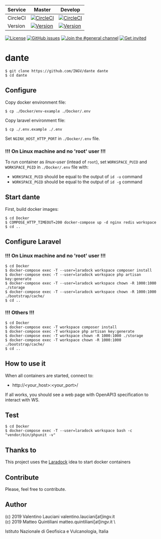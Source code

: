 |**Service**|**Master**|**Develop**|
|---|---|---|
|CircleCI|[![CircleCI](https://circleci.com/gh/INGV/dante/tree/master.svg?style=svg)](https://circleci.com/gh/INGV/dante/tree/master)|[![CircleCI](https://circleci.com/gh/INGV/dante/tree/develop.svg?style=svg)](https://circleci.com/gh/INGV/dante/tree/develop)|
|Version|[![Version](https://img.shields.io/badge/dynamic/yaml?label=ver&query=softwareVersion&url=https://raw.githubusercontent.com/INGV/dante/master/publiccode.yml)](https://github.com/INGV/dante/blob/master/HISTORY)|[![Version](https://img.shields.io/badge/dynamic/yaml?label=ver&query=softwareVersion&url=https://raw.githubusercontent.com/INGV/dante/develop/publiccode.yml)](https://github.com/INGV/dante/blob/develop/HISTORY)|

[![License](https://img.shields.io/github/license/INGV/dante.svg)](https://github.com/INGV/dante/blob/master/LICENSE)
[![GitHub issues](https://img.shields.io/github/issues/INGV/dante.svg)](https://github.com/INGV/dante/issues)
[![Join the #general channel](https://img.shields.io/badge/Slack%20channel-%23general-blue.svg)](https://ingv-institute.slack.com/messages/CKS902Y5B)
[![Get invited](https://slack.developers.italia.it/badge.svg)](https://ingv-institute.slack.com/)

# dante

```
$ git clone https://github.com/INGV/dante dante
$ cd dante
```

## Configure
Copy docker environment file:
```
$ cp ./Docker/env-example ./Docker/.env
```

Copy laravel environment file:
```
$ cp ./.env.example ./.env
```

Set `NGINX_HOST_HTTP_PORT` in `./Docker/.env` file.

### !!! On Linux machine and no 'root' user !!!
To run container as *linux-user* (intead of `root`), set `WORKSPACE_PUID` and `WORKSPACE_PGID` in `./Docker/.env` file with:
- `WORKSPACE_PUID` should be equal to the output of `id -u` command
- `WORKSPACE_PGID` should be equal to the output of `id -g` command

## Start dante
First, build docker images:

```
$ cd Docker
$ COMPOSE_HTTP_TIMEOUT=200 docker-compose up -d nginx redis workspace
$ cd ..
```

## Configure Laravel
### !!! On Linux machine and no 'root' user !!!
```
$ cd Docker
$ docker-compose exec -T --user=laradock workspace composer install
$ docker-compose exec -T --user=laradock workspace php artisan key:generate
$ docker-compose exec -T --user=laradock workspace chown -R 1000:1000 ./storage
$ docker-compose exec -T --user=laradock workspace chown -R 1000:1000 ./bootstrap/cache/
$ cd ..
```

### !!! Others !!!
```
$ cd Docker
$ docker-compose exec -T workspace composer install
$ docker-compose exec -T workspace php artisan key:generate
$ docker-compose exec -T workspace chown -R 1000:1000 ./storage
$ docker-compose exec -T workspace chown -R 1000:1000 ./bootstrap/cache/
$ cd ..
```

## How to use it
When all containers are started, connect to: 
- http://<your_host>:<your_port>/

If all works, you should see a web page with OpenAPI3 specification to interact with WS.

## Test
```
$ cd Docker
$ docker-compose exec -T --user=laradock workspace bash -c "vendor/bin/phpunit -v"
```

## Thanks to
This project uses the [Laradock](https://github.com/laradock/laradock) idea to start docker containers

## Contribute
Please, feel free to contribute.

## Author
(c) 2019 Valentino Lauciani valentino.lauciani[at]ingv.it \
(c) 2019 Matteo Quintiliani matteo.quintiliani[at]ingv.it \

Istituto Nazionale di Geofisica e Vulcanologia, Italia
